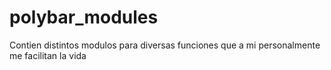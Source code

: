 # polybar_modules
Contien distintos modulos para diversas funciones que a mi personalmente me facilitan la vida
